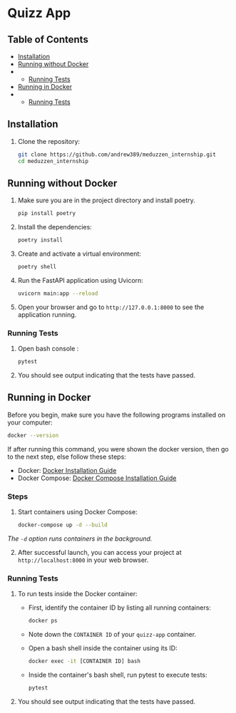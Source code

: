 # Quizz App
## Table of Contents
- [Installation](#installation)
- [Running without Docker](#starting-the-application)
- - [Running Tests](#running-tests)
- [Running in Docker](#running-in-docker)
- - [Running Tests](#running-tests)

## Installation

1. Clone the repository:

    ```bash
    git clone https://github.com/andrew389/meduzzen_internship.git
    cd meduzzen_internship
    ```

## Running without Docker

1. Make sure you are in the project directory and install poetry.
    ```bash
    pip install poetry
    ```
2. Install the dependencies:

    ```bash
    poetry install
    ```

3. Create and activate a virtual environment:

    ```bash
    poetry shell
    ```

4. Run the FastAPI application using Uvicorn:

    ```bash
    uvicorn main:app --reload
    ```

5. Open your browser and go to `http://127.0.0.1:8000` to see the application running.

### Running Tests

1. Open bash console :

    ```bash
    pytest
    ```

2. You should see output indicating that the tests have passed.


## Running in Docker

Before you begin, make sure you have the following programs installed on your computer:

```bash
docker --version
```

If after running this command, you were shown the docker version, then go to the next step, else follow these steps:

- Docker: [Docker Installation Guide](https://docs.docker.com/get-docker/)
- Docker Compose: [Docker Compose Installation Guide](https://docs.docker.com/compose/install/)

### Steps

1. Start containers using Docker Compose:

    ```bash
    docker-compose up -d --build
    ```

_The `-d` option runs containers in the background._

2. After successful launch, you can access your project at `http://localhost:8000` in your web browser.

### Running Tests

1. To run tests inside the Docker container:

    - First, identify the container ID by listing all running containers:

        ```bash
        docker ps
        ```

    - Note down the `CONTAINER ID` of your `quizz-app` container.

    - Open a bash shell inside the container using its ID:

        ```bash
        docker exec -it [CONTAINER ID] bash
        ```

    - Inside the container's bash shell, run pytest to execute tests:

        ```bash
        pytest
        ```


2. You should see output indicating that the tests have passed.
